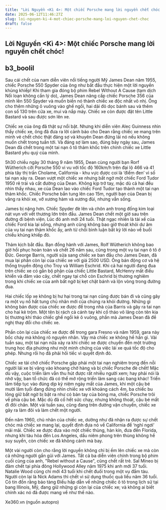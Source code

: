 ```yaml
---
title: "Lời Nguyền <Kì 4>: Một chiếc Porsche mang lời nguyền chết chóc!"
date: 2025-06-12T11:46:27Z
slug: loi-nguyen-ki-4-mot-chiec-porsche-mang-loi-nguyen-chet-choc
draft: false
---
```


## Lời Nguyền <Kì 4>: Một chiếc Porsche mang lời nguyền chết chóc!

## b3_boolil

Sau cái chết của nam diễn viên nổi tiếng người Mỹ James Dean năm 1955, chiếc Porsche 550 Spyder của ông như bắt đầu thực hiện một lời nguyền khủng khiếp!
Khi tham gia đóng bộ phim Rebel Without A Cause (tạm dịch Nổi loạn không cần lý do), James Dean nâng cấp chiếc Porsche 356 của mình lên 550 Spyder và muốn biến nó thành chiếc xe độc nhất vô nhị. Ông cho thêm những ô vuông vào ghế ngồi, hai dải đỏ dọc bánh sau và thêm con số 130 trên cửa xe, mui và nắp máy. Chiếc xe còn được đặt tên Little Bastard và sau được sơn lên xe.

Chiếc xe của ông đã thật sự nổi bật. Nhưng khi diễn viên Alec Guinness nhìn thấy chiếc xe, ông đã đưa ra lời cảnh báo cho Dean rằng chiếc xe mang trên mình vẻ chết chóc thật đáng sợ và khuyên Dean đừng lái nó nếu không muốn chết trong tuần tới. Và đáng sợ làm sao, đúng bảy ngày sau, James Dean đã chết trong một tai nạn ô tô thảm khốc trên chính chiếc xe Little Bastard yêu quý của mình.

5h30 chiều ngày 30 tháng 9 năm 1955, Dean cùng người bạn Rorf Wütherich cỡi Porsche 550 vi vu với tốc độ 160km/h trên đại lộ 466 và 41 phía tây thị trấn Cholame, California - khu vực được coi là ‘điểm đen’ vì số tai nạn xảy ra. 
Dean vượt một chiếc xe nhưng bất ngờ một chiếc Ford Tudor 1950 rẽ trái và cắt đường của Dean. Không kịp trở tay, mặc dù cả hai đều nhìn thấy nhau, xe của Dean lao vào chiếc Ford Tudor tạo thành một tai nạn thảm khốc. Chiếc Porsche bắn tung lên cao 15m, người bạn của Dean bị văng ra khỏi xe, vỡ xương hàm và xương đùi, nhưng vẫn sống.

James bị nặng hơn. Chiếc Spyder đè lên và chôn anh trong đống kim loại nát vụn với vết thương lớn trên đầu. James Dean chết một giờ sau trên đường đi bệnh viện. Lúc đó anh mới 24 tuổi.
Thật ngạc nhiên là tài xế của chiếc Ford kia lại sống, nhưng anh cũng không bao giờ thoát khỏi dư âm của vụ tai nạn thảm khốc ấy, anh từ chối bình luận bất kỳ lời nào về buổi chiều khủng khiếp đó.

Thảm kịch bắt đầu.
Bạn đồng hành với James, Rolf Wütherich không bao giờ hồi phục hoàn toàn và chết 26 năm sau, cũng trong một vụ tai nạn ô tô ở Đức.
George Barris, người sửa sang chiếc xe ban đầu cho James Dean, đã mua lại phần còn lại của chiếc xe với giá 2500 USD. Ông bán động cơ và hệ thống truyền động cho Troy và William Eschrid. Khi cả hai người đang đua trên chiếc xe có gắn bộ phận của chiếc Little Bastard, McHenry mất điều khiển và đâm vào cây, chết ngay tại chỗ còn Eschrid bị thương nghiêm trong khi chiếc xe của anh bất ngờ bị kẹt chặt bánh và lộn vòng trong đường đua.

Hai chiếc lốp xe không bị hư hại trong tai nạn cũng được bán đi và cũng gây ra một vụ nổ hất tung chủ nhân mới của chúng ra khỏi đường.
Những gì không bán được của chiếc xe được để trong nhà của Barris và gây ra tai nạn cho hai kẻ trộm. Một tên bị rách cả cánh tay khi cố tháo vô lăng còn tên kia bị thương khi tháo chiếc ghế ngồi kẻ ô vuông, phần mà James Dean đã đề nghị thay đổi cho chiếc xe.

Phần còn lại của chiếc xe được để trong gara Fresno và năm 1959, gara này bốc cháy mà không rõ nguyên nhân. Vậy mà chiếc xe không hề hấn gì.
Vài tuần sau, một tai nạn nữa xảy ra khi chiếc xe được chuyển đến một trường trung học địa phương như một minh chứng của việc lái xe quá tốc độ cho phép. Nhưng rồi họ đã phải hối tiếc vì quyết định đó.

Chiếc xe tải chở chiếc Porsche gặp phải một tai nạn nghiêm trọng đến nỗi người lái xe bị văng vào khoang chở hàng và bị chiếc Porsche đè chết!
Mặc dù vậy, cuộc triển lãm vẫn thu hút được rất nhiều người xem; hay phải nói là nhờ vậy, ban tổ chức đã có thể mở rộng triển lãm sang các bang khác!
Triển lãm tiếp tục vào đúng dịp kỷ niệm ngày mất của James, khi một cậu bé mười lăm tuổi đang đứng nhìn chiếc xe với khoảng cách 4m, ba chiếc bu lông giữ bất ngờ bị bật ra như có bàn tay của bóng ma, chiếc Porsche trôi về phía cậu bé. Mặc dù đã cố hết sức chạy, nhưng không thoát, cậu bé mất đi đôi chân.
Một vài tuần sau, cũng đang trên đường vận chuyển, chiếc xe gãy ra làm đôi và làm chết một người.

Đến năm 1960, chủ nhân của chiếc xe, dường như đã nhận ra được sự chết chóc mà chiếc xe mang lại, quyết định đưa nó về California để ‘nghỉ ngơi’ mãi mãi. Chiếc xe được đưa vào một chiếc thùng, hàn kín, đưa đến Florida, nhưng khi tàu hỏa đến Los Angeles, dấu niêm phong trên thùng không hề suy suyển, còn chiếc xe đã không cánh mà bay.

Một vài người còn cho rằng lời nguyền không chỉ bị ếm lên chiếc xe mà còn cả những người gần gũi với James. Tất cả ba diễn viên chính trong bộ phim cuối cùng của anh, "Rebel without a Cause", cũng chết rất trẻ. Sal Mineo bị đâm chết tại phía đông Hollywood Alley năm 1975 khi anh mới 37 tuổi. Natalie Wood cũng chỉ mới 43 tuổi khi chết đuối trong một vụ đắm tàu. Người còn lại là Nick Adams thì chết vì sử dụng thuốc quá liều năm 36 tuổi.
Có tin đồn rằng bảo tàng Điều hấp dẫn về những chiếc ô tô trong lịch sử tại bang Illinois, Mỹ, đang giữ những gì còn lại của chiếc xe; và không ai biết chính xác nó đã được mang về như thế nào.
 
Xe360.vn (nguồn autopro)